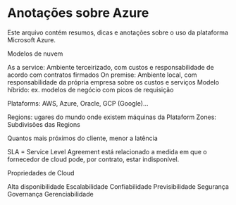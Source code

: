 # Anotações sobre Azure

Este arquivo contém resumos, dicas e anotações sobre o uso da plataforma Microsoft Azure.

Modelos de nuvem

As a service: Ambiente terceirizado, com custos e responsabilidade de acordo com contratos firmados
On premise: Ambiente local, com responsabilidade da própria empresa sobre os custos e serviços
Modelo híbrido: ex. modelos de negócio com picos de requisição

Plataforms: AWS, Azure, Oracle, GCP (Google)...

Regions: ugares do mundo onde existem máquinas da Plataform
Zones: Subdivisões das Regions

Quantos mais próximos do cliente, menor a latência

SLA = Service Level Agreement está relacionado a medida em que o fornecedor de cloud pode, por contrato, estar indisponível.

Propriedades de Cloud

Alta disponibilidade
Escalabilidade
Confiabilidade
Previsibilidade
Segurança
Governança
Gerenciabilidade
